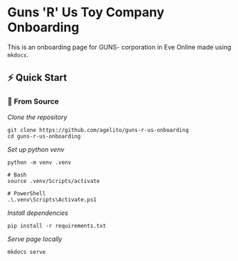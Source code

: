# Guns 'R' Us Toy Company Onboarding

This is an onboarding page for GUNS- corporation in Eve Online made using `mkdocs`.


## ⚡ Quick Start

### 📂 From Source

*Clone the repository*
```shell
git clone https://github.com/agelito/guns-r-us-onboarding
cd guns-r-us-onboarding
```

*Set up python venv*
```shell
python -m venv .venv

# Bash
source .venv/Scripts/activate

# PowerShell
.\.venv\Scripts\Activate.ps1
```

*Install dependencies*
```shell
pip install -r requirements.txt
```

*Serve page locally*
```shell
mkdocs serve
```